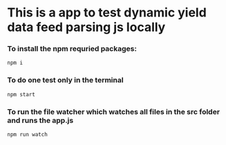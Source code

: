 # This is a app to test dynamic yield data feed parsing js locally

### To install the npm requried packages:
```
npm i
```

### To do one test only in the terminal 

```
npm start
```

### To run the file watcher which watches all files in the src folder and runs the app.js
```
npm run watch
```
